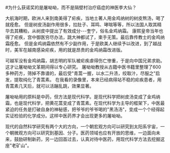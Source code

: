 #﻿为什么获诺奖的是屠呦呦，而不是隔壁村治疗癌症的神医李大仙？

大航海时期，欧洲人来到南美得了疟疾，当地土著人用金鸡纳树的树皮熬汤，喝了就痊愈。 但是树皮汤副作用很多，拉肚子、耳鸣、哮喘等等，所以法国人取其精华去其糟粕，从树皮中提出了有效成分---奎宁，俗名金鸡纳霜。 康熙皇帝当年也得了疟疾，宫中御医穷尽办法，跳大神都试了，束手无策。最后靠传教士的金鸡纳霜痊愈。 但是金鸡纳霜依然有不少副作用，于是欧美人继续予以改进，到了越战时，美军在越南感染疟疾，用的就是昂贵的金鸡纳霜改进版。

可越军没有金鸡纳霜，胡志明的军队被疟疾虐得伤亡惨重，于是向中国兄弟求助。这才让屠呦呦文革期间得以专心研究。 屠呦呦教授从古籍中医书籍里整理了600多种药方，筛掉不靠谱的，最后受"青蒿一握，以水二升渍，绞取汁，尽服之"启发，提取纯化了青蒿素。 在我看的录像里，本来已经病得站不稳的疟疾患者，用青蒿素几天后，就可以活蹦乱跳，效果显著。

屠呦呦用的原料是中药，但方法是现代科学。是现代科学把树皮汤变成了金鸡纳霜，也是现代科学，把黄花蒿变成了青蒿素。在现代科学为主导的框架下，中医最紧迫的任务是打破自身的神秘感，把爷爷的爷爷喝的"黑汤汤"，变成一个个经得起实证检验的化学成分。这样中医药界才会出现更多的屠呦呦。

现代的自然科学研究有两个大的方向，一个朝宏观方向可以研究到太阳系宇宙，一个朝微观方向可以研究到基因、分子。医药领域也应有开放的思维，一边面向未来，鼓励研制新药，另一边回首过去，认真对待中医药，用现代科学方法去挖掘这座"老矿山"。

